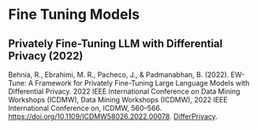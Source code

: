 # Fine Tuning Models

## Privately Fine-Tuning LLM with Differential Privacy (2022)
Behnia, R., Ebrahimi, M. R., Pacheco, J., & Padmanabhan, B. (2022). EW-Tune: A Framework for Privately Fine-Tuning Large Language Models with Differential Privacy. 2022 IEEE International Conference on Data Mining Workshops (ICDMW), Data Mining Workshops (ICDMW), 2022 IEEE International Conference on, ICDMW, 560–566. https://doi.org/10.1109/ICDMW58026.2022.00078. [DifferPrivacy](DifferPrivacy.pdf).

